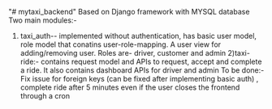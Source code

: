 "# mytaxi_backend" 
Based on Django framework with MYSQL database
Two main modules:-
1) taxi_auth-- implemented without authentication, has basic user model, role model that conatins user-role-mapping. A user view for adding/removing user. Roles are- driver, customer and admin
2)taxi-ride:- contains request model and APIs to request, accept and complete a ride. It also contains dashboard APIs for driver and admin
To be done:- Fix issue for foreign keys (can be fixed after implementing basic auth) , complete ride after 5 minutes even if the user closes the frontend through a cron
